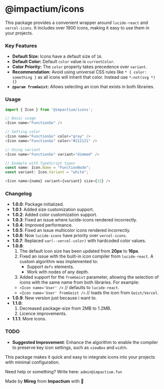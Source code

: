 # @impactium/icons

This package provides a convenient wrapper around `lucide-react` and `vercel-icons`. It includes over 1900 icons, making it easy to use them in your projects.

### Key Features
- **Default Size:** Icons have a default size of `16`.
- **Default Color:** Default `color` value is `currentColor`.
- **Color Priority:** The `color` property takes precedence over `variant`.
- **Recommendation:** Avoid using universal CSS rules like `* { color: something }` as all icons will inherit that color. Instead use `*:not(svg *){}`
- **`@param fromGeist`:** Allows selecting an icon that exists in both libraries.

### Usage

```typescript
import { Icon } from '@impactium/icons';

// Basic usage
<Icon name="FunctionGo" />

// Setting color
<Icon name="FunctionGo" color="gray" />
<Icon name="FunctionGo" color="#212121" />

// Using variant
<Icon name="FunctionGo" variant="dimmed" />

// Example with TypeScript types
const name: Icon.Name = "FunctionNode";
const variant: Icon.Variant = "white";

<Icon name={name} variant={variant} size={32} />
```

### Changelog
- **1.0.0**: Package initialized.
- **1.0.1**: Added size customization support.
- **1.0.2**: Added color customization support.
- **1.0.3**: Fixed an issue where lucide-icons rendered incorrectly.
- **1.0.4**: Improved performance.
- **1.0.5**: Fixed an issue multicolor icons rendered incorrectly.
- **1.0.6**: Now `lucide-icons` have priority over `vercel-icons`.
- **1.0.7**: Replaced `var(--vercel-color)` with hardcoded color values.
- **1.0.8**:
  1. The default icon size has been updated from **20px** to **16px**.
  2. Fixed an issue with the built-in icon compiler from `lucide-react`. A custom algorithm was implemented to:
     - Support `defs` elements.
     - Work with nodes of any depth.
  3. Added support for the `fromGeist` parameter, allowing the selection of icons with the same name from both libraries. For example:
    - `<Icon name='User' />` // defaults to `lucide-react`.
    - `<Icon name='User' fromGeist />` // loads the icon from `Geist/Vercel`.
- **1.0.9**: New version just because i want to.
- **1.1.0**:
  1. Decreased package-size from 2MB to 1.2MB.
  2. Licence improvements.
- **1.1.1**: More icons.

### TODO
- **Suggested Improvement**: Enhance the algorithm to enable the compiler to preserve key icon settings, such as `viewBox` and `width`.

This package makes it quick and easy to integrate icons into your projects with minimal configuration.

Need help or something? Write here: `admin@impactium.fun`

Made by **Mireg** from **Impactium** with 🖤